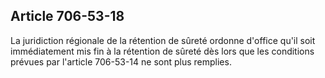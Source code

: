 Article 706-53-18
----
La juridiction régionale de la rétention de sûreté ordonne d'office qu'il soit
immédiatement mis fin à la rétention de sûreté dès lors que les conditions
prévues par l'article 706-53-14 ne sont plus remplies.
